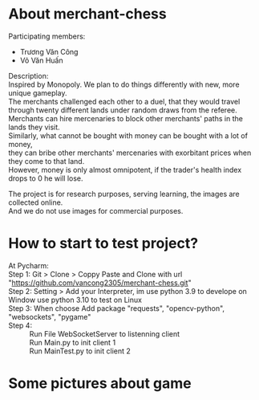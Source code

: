 # About merchant-chess

Participating members:</br>
+ Trương Văn Công </br>
+ Võ Văn Huấn </br>

Description:</br>
Inspired by Monopoly. We plan to do things differently with new, more unique gameplay. <br>
The merchants challenged each other to a duel, that they would travel through twenty different lands under random draws from the referee. <br>
Merchants can hire mercenaries to block other merchants' paths in the lands they visit. <br>
Similarly, what cannot be bought with money can be bought with a lot of money, <br>
they can bribe other merchants' mercenaries with exorbitant prices when they come to that land. <br> 
However, money is only almost omnipotent, if the trader's health index drops to 0 he will lose. <br>

The project is for research purposes, serving learning, the images are collected online.  <br>
And we do not use images for commercial purposes.

# How to start to test project?

At Pycharm: <br>
Step 1: Git > Clone > Coppy Paste and Clone with url "https://github.com/vancong2305/merchant-chess.git" <br>
Step 2: Setting > Add your Interpreter, im use python 3.9 to develope on Window use python 3.10 to test on Linux <br>
Step 3: When choose Add package "requests", "opencv-python", "websockets", "pygame" <br>
Step 4: <br>&emsp;&emsp;&emsp;Run File WebSocketServer to listenning client <br>
        &emsp;&emsp;&emsp;Run Main.py to init client 1 <br>
        &emsp;&emsp;&emsp;Run MainTest.py to init client 2

# Some pictures about game



